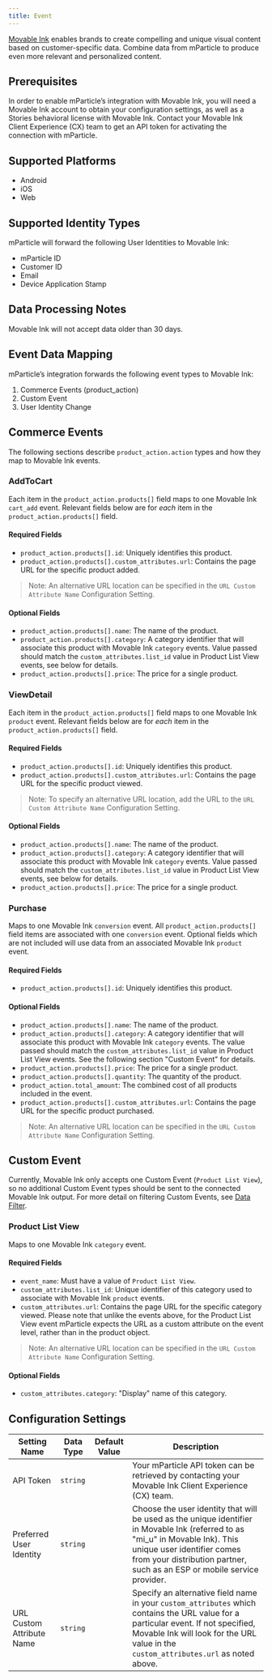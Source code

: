 ```yaml
---
title: Event
---
```

[Movable Ink](https://movableink.com) enables brands to create compelling and unique visual content based on customer-specific data. Combine data from mParticle to produce even more relevant and personalized content.

## Prerequisites
In order to enable mParticle’s integration with Movable Ink, you will need a Movable Ink account to obtain your configuration settings, as well as a Stories behavioral license with Movable Ink. Contact your Movable Ink Client Experience (CX) team to get an API token for activating the connection with mParticle.

## Supported Platforms
* Android
* iOS
* Web

## Supported Identity Types
mParticle will forward the following User Identities to Movable Ink:
* mParticle ID
* Customer ID
* Email
* Device Application Stamp

## Data Processing Notes
Movable Ink will not accept data older than 30 days.

## Event Data Mapping
mParticle’s integration forwards the following event types to Movable Ink:
1. Commerce Events (product_action)
2. Custom Event
3. User Identity Change

## Commerce Events
The following sections describe `product_action.action` types and how they map to Movable Ink events.

### AddToCart
Each item in the `product_action.products[]` field maps to one Movable Ink `cart_add` event.
Relevant fields below are for _each_ item in the `product_action.products[]` field.

#### Required Fields
- `product_action.products[].id`: Uniquely identifies this product.
- `product_action.products[].custom_attributes.url`: Contains the page URL for the specific product added.

> Note: An alternative URL location can be specified in the `URL Custom Attribute Name` Configuration Setting.

#### Optional Fields
- `product_action.products[].name`: The name of the product.
- `product_action.products[].category`: A category identifier that will associate this product with Movable Ink `category` events. Value passed should match the `custom_attributes.list_id` value in Product List View events, see below for details.
- `product_action.products[].price`: The price for a single product.

### ViewDetail
Each item in the `product_action.products[]` field maps to one Movable Ink `product` event.
Relevant fields below are for _each_ item in the `product_action.products[]` field.

#### Required Fields
- `product_action.products[].id`: Uniquely identifies this product.
- `product_action.products[].custom_attributes.url`: Contains the page URL for the specific product viewed. 

> Note: To specify an alternative URL location, add the URL to the `URL Custom Attribute Name` Configuration Setting.

#### Optional Fields
- `product_action.products[].name`: The name of the product.
- `product_action.products[].category`: A category identifier that will associate this product with Movable Ink `category` events. Value passed should match the `custom_attributes.list_id` value in Product List View events, see below for details.
- `product_action.products[].price`: The price for a single product.

### Purchase
Maps to one Movable Ink `conversion` event.
All `product_action.products[]` field items are associated with one `conversion` event.
Optional fields which are not included will use data from an associated Movable Ink `product` event.

#### Required Fields
- `product_action.products[].id`: Uniquely identifies this product.

#### Optional Fields
- `product_action.products[].name`: The name of the product.
- `product_action.products[].category`: A category identifier that will associate this product with Movable Ink `category` events. The value passed should match the `custom_attributes.list_id` value in Product List View events. See the following section  "Custom Event" for details.
- `product_action.products[].price`: The price for a single product.
- `product_action.products[].quantity`: The quantity of the product.
- `product_action.total_amount`: The combined cost of all products included in the event.
- `product_action.products[].custom_attributes.url`: Contains the page URL for the specific product purchased. 

> Note: An alternative URL location can be specified in the `URL Custom Attribute Name` Configuration Setting.

## Custom Event
Currently, Movable Ink only accepts one Custom Event (`Product List View`), so no additional Custom Event types should be sent to the connected Movable Ink output. For more detail on filtering Custom Events, see [Data Filter](/guides/platform-guide/data-filter/).

### Product List View
Maps to one Movable Ink `category` event.

#### Required Fields
- `event_name`: Must have a value of `Product List View`.
- `custom_attributes.list_id`: Unique identifier of this category used to associate with Movable Ink `product` events.
- `custom_attributes.url`: Contains the page URL for the specific category viewed. Please note that unlike the events above, for the Product List View event mParticle expects the URL as a custom attribute on the event level, rather than in the product object. 

> Note: An alternative URL location can be specified in the `URL Custom Attribute Name` Configuration Setting.

#### Optional Fields
- `custom_attributes.category`: "Display" name of this category.

## Configuration Settings

Setting Name| Data Type | Default Value | Description
|---|---|---|---|
API Token | `string` | | Your mParticle API token can be retrieved by contacting your Movable Ink Client Experience (CX) team.
Preferred User Identity | `string` | | Choose the user identity that will be used as the unique identifier in Movable Ink (referred to as "mi_u" in Movable Ink). This unique user identifier comes from your distribution partner, such as an ESP or mobile service provider.
URL Custom Attribute Name | `string` | | Specify an alternative field name in your `custom_attributes` which contains the URL value for a particular event. If not specified, Movable Ink will look for the URL value in the `custom_attributes.url` as noted above.
